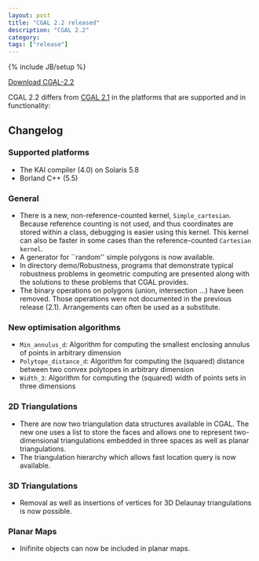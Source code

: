 ```yaml
---
layout: post
title: "CGAL 2.2 released"
description: "CGAL 2.2"
category:
tags: ["release"]
---
```

{% include JB/setup %}

<i class="bi bi-arrow-down-circle"></i>
<a href="https://github.com/CGAL/cgal/releases/tag/releases%2FCGAL-2.2">Download CGAL-2.2</a>

<p>CGAL 2.2 differs from <a href="../../../../2000/01/01/cgal-21">CGAL 2.1</a> in the platforms that are supported and
in functionality:</p>

<div class="product-detail-info" markdown="1">

## Changelog

### Supported platforms
  -  The KAI compiler (4.0) on Solaris 5.8
  -  Borland C++ (5.5)

### General
  - There is a new, non-reference-counted kernel, `Simple_cartesian`. Because
    reference counting is not used, and thus coordinates are stored within a
    class, debugging is easier using this kernel.  This kernel can also be
    faster in some cases than the reference-counted `Cartesian kernel`.
  - A generator for ``random'' simple polygons is now available.
  - In directory demo/Robustness, programs that demonstrate typical robustness
    problems in geometric computing are presented along with the solutions to
    these problems that CGAL provides.
  - The binary operations on polygons (union, intersection ...) have been
    removed. Those operations were not documented in the previous release
    (2.1). Arrangements can often be used as a substitute.

### New optimisation algorithms
  - `Min_annulus_d`: Algorithm for computing the smallest enclosing
    annulus of points in arbitrary dimension
  - `Polytope_distance_d`: Algorithm for computing the (squared)
    distance between two convex polytopes in arbitrary dimension
  - `Width_3`: Algorithm for computing the (squared) width of points
    sets in three dimensions

### 2D Triangulations
  - There are now two triangulation data structures available in CGAL.
    The new one uses a list to store the faces and allows one to
    represent two-dimensional triangulations embedded in three spaces
    as well as planar triangulations.
  - The triangulation hierarchy which allows fast location query
    is now available.

### 3D Triangulations
  -  Removal as well as insertions of vertices for 3D Delaunay triangulations is now possible.

### Planar Maps
  -  Inifinite objects can now be included in planar maps.

</div>
